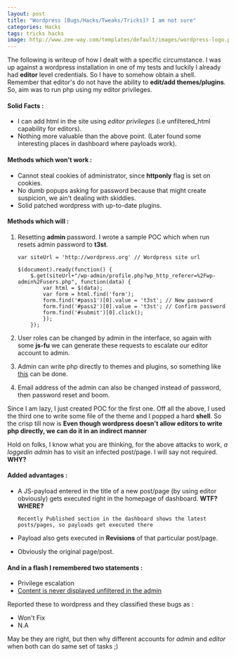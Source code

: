 ```yaml
---
layout: post
title: "Wordpress [Bugs/Hacks/Tweaks/Tricks]? I am not sure"
categories: Hacks
tags: tricks hacks
image: http://www.zee-way.com/templates/default/images/wordpress-logo.png
---
```


The following is writeup of how I dealt with a specific circumstance. I was up against a wordpress
installation in one of my tests and luckily I already had **editor** level credentials. So I have to somehow obtain a
shell. Remember that editor's do not have the ability to **edit/add themes/plugins**. So, aim was to run php using my
editor privileges.

#### Solid Facts :

+ I can add html in the site using _editor privileges_ (i.e unfiltered_html capability for editors).
+ Nothing more valuable than the above point. (Later found some interesting places in dashboard where payloads work).

#### Methods which won't work :

+ Cannot steal cookies of administrator, since **httponly** flag is set on cookies.
+ No dumb popups asking for password because that might create suspicion, we ain't dealing with skiddies.
+ Solid patched wordpress with up-to-date plugins.

#### Methods which will :

1. Resetting **admin** password. I wrote a sample POC which when run resets admin password to **t3st**.

    ```
    var siteUrl = 'http://wordpress.org' // Wordpress site url

    $(document).ready(function() {
        $.get(siteUrl+"/wp-admin/profile.php?wp_http_referer=%2Fwp-admin%2Fusers.php", function(data) {
            var html = $(data);
            var form = html.find('form');
            form.find('#pass1')[0].value = 't3st'; // New password
            form.find('#pass2')[0].value = 't3st'; // Confirm password
            form.find('#submit')[0].click();
            });
        });
    ```

2. User roles can be changed by admin in the interface, so again with some **js-fu** we can generate these requests to escalate our editor account to admin.
3. Admin can write php directly to themes and plugins, so something like [this](https://nealpoole.com/blog/2011/01/how-does-cross-site-scripting-become-arbitrary-code-execution-an-ode-to-the-oft-maligned-referer-header/) can be done.
4. Email address of the admin can also be changed instead of password, then password reset and boom.

Since I am lazy, I just created POC for the first one. Off all the above, I used the third one to write some file of the theme and I popped a hard **shell**.
So the crisp till now is **Even though wordpress doesn't allow editors to write php directly, we can do it in an indirect manner**

Hold on folks, I know what you are thinking, for the above attacks to work, _a loggedin admin_ has to visit an infected post/page. I will say
not required. **WHY?**

#### Added advantages :

+ A JS-payload entered in the title of a new post/page (by using editor obviously) gets executed right in the homepage of dashboard. **WTF? WHERE?**

    ```
    Recently Published section in the dashboard shows the latest posts/pages, so payloads get executed there
    ```

+ Payload also gets executed in **Revisions** of that particular post/page.
+ Obviously the original page/post.

#### And in a flash I remembered two statements :

+ Privilege escalation
+ [Content is never displayed unfiltered in the admin](http://make.wordpress.org/core/handbook/reporting-security-vulnerabilities/#why-are-some-users-allowed-to-post-unfiltered-html)

Reported these to wordpress and they classified these bugs as :

+ Won't Fix
+ N.A

May be they are right, but then why different accounts for *admin* and *editor* when both can do same set of tasks ;)
